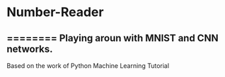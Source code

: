 # Number-Reader
========
Playing aroun with MNIST and CNN networks.
-----------
Based on the work of Python Machine Learning Tutorial

